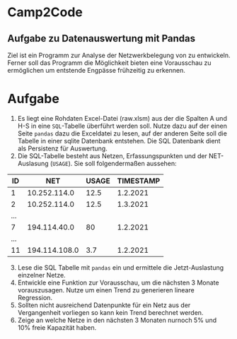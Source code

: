 # Camp2Code
## Aufgabe zu Datenauswertung mit Pandas

Ziel ist ein Programm zur Analyse der Netzwerkbelegung von zu entwickeln. Ferner soll das Programm die Möglichkeit bieten eine Vorausschau zu ermöglichen um entstende Engpässe frühzeitig zu erkennen.

# Aufgabe

1. Es liegt eine Rohdaten Excel-Datei (raw.xlsm) aus der die Spalten A und H-S in eine `SQL`-Tabelle überführt werden soll. Nutze dazu auf der einen Seite `pandas` dazu die Exceldatei zu lesen, auf der anderen Seite soll die Tabelle in einer sqlite Datenbank entstehen.
Die SQL Datenbank dient als Persistenz für Auswertung.
2. Die SQL-Tabelle besteht aus Netzen, Erfassungspunkten und der NET-Auslasung (`USAGE`). Sie soll folgendermaßen aussehen:


| ID  |      NET      | USAGE | TIMESTAMP |
|-----|---------------|-------|-----------|
|   1 |  10.252.114.0 |  12.5 |  1.2.2021 |
|   2 |  10.252.114.0 |  12.5 |  1.3.2021 |
| ... |               |       |           |
|   7 |  194.114.40.0 |    80 |  1.2.2021 |
| ... |               |       |           |
|   11 | 194.114.108.0 |   3.7 |  1.2.2021 |



3. Lese die SQL Tabelle mit `pandas` ein und ermittele die Jetzt-Auslastung einzelner Netze. 
4. Entwickle eine Funktion zur Vorausschau, um die nächsten 3 Monate vorauszusagen. Nutze um einen Trend zu generieren lineare Regression. 
5. Sollten nicht ausreichend Datenpunkte für ein Netz aus der Vergangenheit vorliegen so kann kein Trend berechnet werden.
6. Zeige an welche Netze in den nächsten 3 Monaten nurnoch 5% und 10% freie Kapazität haben.

